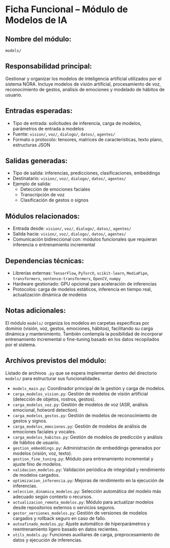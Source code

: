 # Ficha Funcional – Módulo de Modelos de IA

## Nombre del módulo:
`models/`

## Responsabilidad principal:
Gestionar y organizar los modelos de inteligencia artificial utilizados por el sistema NORA. Incluye modelos de visión artificial, procesamiento de voz, reconocimiento de gestos, análisis de emociones y modelado de hábitos de usuario.

## Entradas esperadas:
- Tipo de entrada: solicitudes de inferencia, carga de modelos, parámetros de entrada a modelos
- Fuente: `vision/`, `voz/`, `dialogo/`, `datos/`, `agentes/`
- Formato o protocolo: tensores, matrices de características, texto plano, estructuras JSON

## Salidas generadas:
- Tipo de salida: inferencias, predicciones, clasificaciones, embeddings
- Destinatario: `vision/`, `voz/`, `dialogo/`, `datos/`, `agentes/`
- Ejemplo de salida:
  - Detección de emociones faciales
  - Transcripción de voz
  - Clasificación de gestos o signos

## Módulos relacionados:
- Entrada desde: `vision/`, `voz/`, `dialogo/`, `datos/`, `agentes/`
- Salida hacia: `vision/`, `voz/`, `dialogo/`, `datos/`, `agentes/`
- Comunicación bidireccional con: módulos funcionales que requieran inferencia o entrenamiento incremental

## Dependencias técnicas:
- Librerías externas: `TensorFlow`, `PyTorch`, `scikit-learn`, `MediaPipe`, `transformers`, `sentence-transformers`, `OpenCV`, `numpy`
- Hardware gestionado: GPU opcional para aceleración de inferencias
- Protocolos: carga de modelos estáticos, inferencia en tiempo real, actualización dinámica de modelos

## Notas adicionales:
El módulo `models/` organiza los modelos en carpetas específicas por dominio (visión, voz, gestos, emociones, hábitos), facilitando su carga dinámica y mantenimiento. También contempla la posibilidad de incorporar entrenamiento incremental o fine-tuning basado en los datos recopilados por el sistema.

## Archivos previstos del módulo:
Listado de archivos `.py` que se espera implementar dentro del directorio `models/` para estructurar sus funcionalidades.

- `models_main.py`: Coordinador principal de la gestión y carga de modelos.
- `carga_modelos_vision.py`: Gestión de modelos de visión artificial (detección de objetos, rostros, gestos).
- `carga_modelos_voz.py`: Gestión de modelos de voz (ASR, análisis emocional, hotword detection).
- `carga_modelos_gestos.py`: Gestión de modelos de reconocimiento de gestos y signos.
- `carga_modelos_emociones.py`: Gestión de modelos de análisis de emociones faciales y vocales.
- `carga_modelos_habitos.py`: Gestión de modelos de predicción y análisis de hábitos de usuario.
- `gestion_embeddings.py`: Administración de embeddings generados por modelos (visión, voz, texto).
- `gestion_fine_tuning.py`: Módulo para entrenamiento incremental y ajuste fino de modelos.
- `validacion_modelos.py`: Validación periódica de integridad y rendimiento de modelos cargados.
- `optimizacion_inferencia.py`: Mejoras de rendimiento en la ejecución de inferencias.
- `seleccion_dinamica_modelos.py`: Selección automática del modelo más adecuado según contexto o recursos.
- `actualizacion_remota_modelos.py`: Módulo para actualizar modelos desde repositorios externos o servicios seguros.
- `gestor_versiones_modelos.py`: Gestión de versiones de modelos cargados y rollback seguro en caso de fallo.
- `autoafinado_modelos.py`: Ajuste automático de hiperparámetros y reentrenamiento ligero basado en datos recientes.
- `utils_models.py`: Funciones auxiliares de carga, preprocesamiento de datos y ejecución de inferencias.


